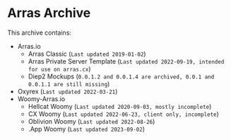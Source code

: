 # Arras Archive
This archive contains:

- Arras.io
	- Arras Classic (`Last updated 2019-01-02`)
	- Arras Private Server Template (`Last updated 2022-09-19, intended for use on arras.cx`)
	- Diep2 Mockups (`0.0.1.2 and 0.0.1.4 are archived, 0.0.1 and 0.0.1.1 are still missing`)
- Oxyrex (`Last updated 2022-03-21`)
- Woomy-Arras.io
	- Hellcat Woomy (`Last updated 2020-09-03, mostly incomplete`)
	- CX Woomy (`Last updated 2022-06-23, client only, incomplete`)
	- Oblivion Woomy (`Last updated 2022-08-26`)
	- .App Woomy (`Last updated 2023-09-02`)
